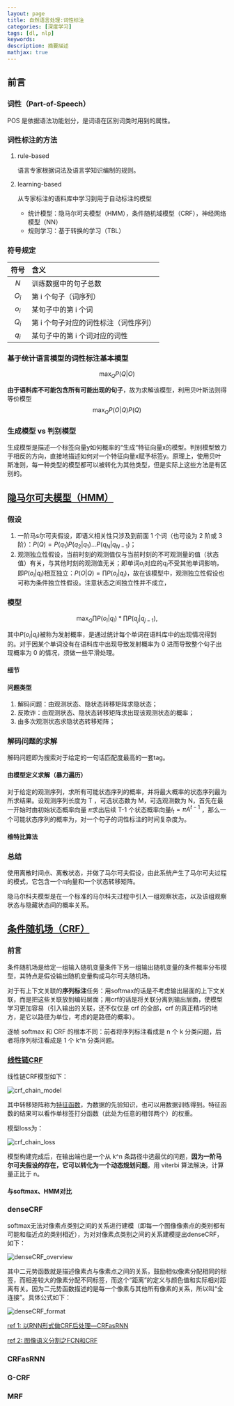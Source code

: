 ```yaml
---
layout: page
title: 自然语言处理:词性标注
categories: [深度学习]
tags: [dl, nlp]
keywords: 
description: 摘要描述
mathjax: true
---
```


## 前言

### 词性（Part-of-Speech）

POS 是依据语法功能划分，是词语在区别词类时用到的属性。

### 词性标注的方法

1. rule-based

   语言专家根据词法及语言学知识编制的规则。

2. learning-based

   从专家标注的语料库中学习到用于自动标注的模型

   * 统计模型：隐马尔可夫模型（HMM），条件随机域模型（CRF），神经网络模型（NN）
   * 规则学习：基于转换的学习（TBL）

### 符号规定

| 符号  | 含义                                  |
| :---: | :------------------------------------ |
|  $N$  | 训练数据中的句子总数                  |
| $O_i$ | 第 i 个句子（词序列）                 |
| $o_i$ | 某句子中的第 i 个词                   |
| $Q_i$ | 第 i 个句子对应的词性标注（词性序列） |
| $q_i$ | 某句子中的第 i 个词对应的词性         |

### 基于统计语言模型的词性标注基本模型

$$
\max_Q P(Q|O)
$$



**由于语料库不可能包含所有可能出现的句子**，故为求解该模型，利用贝叶斯法则得等价模型
$$
\max_Q P(O|Q)P(Q)
$$

### 生成模型 vs 判别模型

生成模型是描述一个标签向量y如何概率的“生成“特征向量x的模型。判别模型致力于相反的方向，直接地描述如何对一个特征向量x赋予标签y。原理上，使用贝叶斯准则，每一种类型的模型都可以被转化为其他类型，但是实际上这些方法是有区别的。



## [隐马尔可夫模型（HMM）](<https://blog.csdn.net/zxm1306192988/article/details/78595933>)

### 假设

1. 一阶马s尔可夫假设，即语义相关性只涉及到前面 1 个词（也可设为 2 阶或 3 阶）：$P(Q) = P(q_1)P(q_2|q_1)...P(q_N|q_{N-1})$；
2. 观测独立性假设，当前时刻的观测值仅与当前时刻的不可观测量的值（状态值）有关，与其他时刻的观测值无关；即单词$o_i$对应的$q_i$不受其他单词影响，即$P(o_i|q_i)$相互独立：$P(O|Q)=\prod P(o_i|q_i)$，故在该模型中，观测独立性假设也可称为条件独立性假设。注意状态之间独立性并不成立，

### 模型

$$
\max_Q \prod P(o_i|q_i) * \prod P(q_j|q_{j-1}),
$$

其中$P(o_i|q_i)$被称为发射概率，是通过统计每个单词在语料库中的出现情况得到的。对于因某个单词没有在语料库中出现导致发射概率为 0 进而导致整个句子出现概率为 0 的情况，须做一些平滑处理。

#### 细节



#### 问题类型

1. 解码问题：由观测状态、隐状态转移矩阵求隐状态；
2. 反欺诈：由观测状态、隐状态转移矩阵求出现该观测状态的概率；
3. 由多次观测状态求隐状态转移矩阵；

### 解码问题的求解

解码问题即为搜索对于给定的一句话匹配度最高的一套tag。

#### 由模型定义求解（暴力遍历）

对于给定的观测序列，求所有可能状态序列的概率，并将最大概率的状态序列最为所求结果。设观测序列长度为 T ，可选状态数为 M，可选观测数为 N，首先在最一开始时由初始状态概率向量 $\pi$求出后续 T-1 个状态概率向量$i_t = \pi A^{t-1}$ ，那么一个可能状态序列的概率为，对一个句子的词性标注的时间复杂度为。

#### 维特比算法



### 总结

使用离散时间点、离散状态，并做了马尔可夫假设，由此系统产生了马尔可夫过程的模式，它包含一个$\pi$向量和一个状态转移矩阵。

隐马尔科夫模型是在一个标准的马尔科夫过程中引入一组观察状态，以及该组观察状态与隐藏状态间的概率关系。

## [条件随机场（CRF）](<https://arxiv.org/abs/1011.4088>)

### 前言

条件随机场是给定一组输入随机变量条件下另一组输出随机变量的条件概率分布模型，其特点是假设输出随机变量构成马尔可夫随机场。

对于有上下文关联的**序列标注**任务：用softmax的话是不考虑输出层面的上下文关联，而是把这些关联放到编码层面；用crf的话是将关联分离到输出层面，使模型学习更加容易（引入输出的关联，还不仅仅是 crf 的全部，crf 的真正精巧的地方，是它以路径为单位，考虑的是路径的概率）。

逐帧 softmax 和 CRF 的根本不同：前者将序列标注看成是 n 个 k 分类问题，后者将序列标注看成是 1 个 k^n 分类问题。

### [线性链CRF](<https://www.jiqizhixin.com/articles/2018-05-23-3>)

线性链CRF模型如下：

![crf_chain_model](https://img.vim-cn.com/26/ba7d2173953b498132a4a91ade3d6d128473ac.jpg)

其中转移矩阵称为[特征函数](<https://www.imooc.com/article/27795>)，为数据的先验知识，也可以用数据训练得到。特征函数的结果可以看作单标签打分函数（此处为任意的相邻两个）的权重。

模型loss为：

![crf_chain_loss](https://img.vim-cn.com/31/1a2017cea0c1a3d8d87c369e0d6b56fbe43dd4.jpg)

模型构建完成后，在输出端也是一个从 k^n 条路径中选最优的问题，**因为一阶马尔可夫假设的存在，它可以转化为一个动态规划问题**，用 viterbi 算法解决，计算量正比于 n。

#### 与softmax、HMM对比



### denseCRF

softmax无法对像素点类别之间的关系进行建模（即每一个图像像素点的类别都有可能和临近点的类别相近），为对对像素点类别之间的关系建模提出denseCRF，如下：

![denseCRF_overview](https://img.vim-cn.com/a9/eae441a7eaedc524749a4dd64628944e219b31.jpg)

其中二元势函数就是描述像素点与像素点之间的关系，鼓励相似像素分配相同的标签，而相差较大的像素分配不同标签，而这个“距离”的定义与颜色值和实际相对距离有关。因为二元势函数描述的是每一个像素与其他所有像素的关系，所以叫“全连接”。具体公式如下：

![denseCRF_format](https://img.vim-cn.com/47/6fec0cf1a3e2295945debee5c7d4dc06873d0e.png)

[ref 1: 以RNN形式做CRF后处理—CRFasRNN](<https://blog.csdn.net/hacker_long/article/details/89642673>)

[ref 2: 图像语义分割之FCN和CRF](<https://blog.csdn.net/u012759136/article/details/52434826>)

### CRFasRNN

### G-CRF

### MRF

